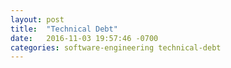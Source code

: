 ```yaml
---
layout: post
title:  "Technical Debt"
date:   2016-11-03 19:57:46 -0700
categories: software-engineering technical-debt
---
```

